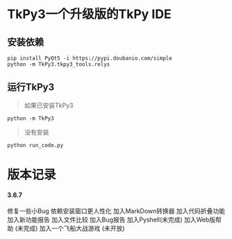# TkPy3一个升级版的TkPy IDE

## 安装依赖
```commandline
pip install PyQt5 -i https://pypi.doubanio.com/simple
python -m TkPy3.tkpy3_tools.relys
```
## 运行TkPy3
> 如果已安装TkPy3
```
python -m TkPy3
```
> 没有安装
```
python run_code.py
```
# 版本记录
#### 3.6.7
修复一些小Bug
依赖安装窗口更人性化
加入MarkDown转换器
加入代码折叠功能
加入新功能报告
加入文件比较
加入Bug报告
加入Pyshell(未完成)
加入Web版帮助 (未完成)
加入一个飞船大战游戏 (未开放)

